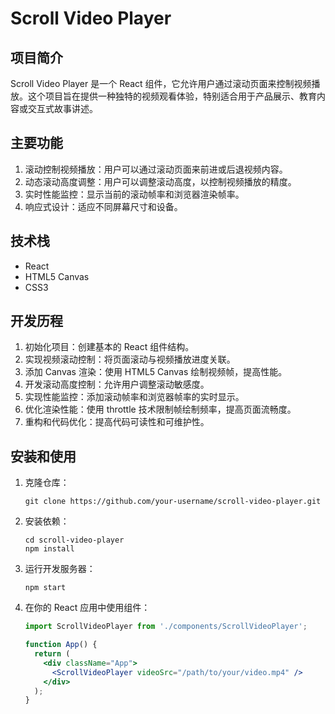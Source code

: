 # Scroll Video Player

## 项目简介

Scroll Video Player 是一个 React 组件，它允许用户通过滚动页面来控制视频播放。这个项目旨在提供一种独特的视频观看体验，特别适合用于产品展示、教育内容或交互式故事讲述。

## 主要功能

1. 滚动控制视频播放：用户可以通过滚动页面来前进或后退视频内容。
2. 动态滚动高度调整：用户可以调整滚动高度，以控制视频播放的精度。
3. 实时性能监控：显示当前的滚动帧率和浏览器渲染帧率。
4. 响应式设计：适应不同屏幕尺寸和设备。

## 技术栈

- React
- HTML5 Canvas
- CSS3

## 开发历程

1. 初始化项目：创建基本的 React 组件结构。
2. 实现视频滚动控制：将页面滚动与视频播放进度关联。
3. 添加 Canvas 渲染：使用 HTML5 Canvas 绘制视频帧，提高性能。
4. 开发滚动高度控制：允许用户调整滚动敏感度。
5. 实现性能监控：添加滚动帧率和浏览器帧率的实时显示。
6. 优化渲染性能：使用 throttle 技术限制帧绘制频率，提高页面流畅度。
7. 重构和代码优化：提高代码可读性和可维护性。

## 安装和使用

1. 克隆仓库：
   ```
   git clone https://github.com/your-username/scroll-video-player.git
   ```

2. 安装依赖：
   ```
   cd scroll-video-player
   npm install
   ```

3. 运行开发服务器：
   ```
   npm start
   ```

4. 在你的 React 应用中使用组件：
   ```jsx
   import ScrollVideoPlayer from './components/ScrollVideoPlayer';

   function App() {
     return (
       <div className="App">
         <ScrollVideoPlayer videoSrc="/path/to/your/video.mp4" />
       </div>
     );
   }
   ```
